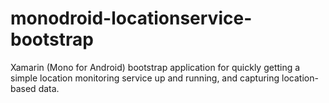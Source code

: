 monodroid-locationservice-bootstrap
===================================

Xamarin (Mono for Android) bootstrap application for quickly getting a simple location monitoring service up and running, and capturing location-based data.
